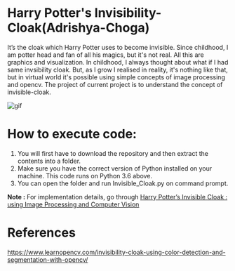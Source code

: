 # Harry Potter's Invisibility-Cloak(Adrishya-Choga)

It’s the cloak which Harry Potter uses to become invisible. Since childhood, I am potter head and fan of all his magics, but it's not real. All this are graphics and visualization. In childhood, I always thought about what if I had same invsibility cloak. But, as I grow I realised in reality, it's nothing like that, but in virtual world it's possible using simple concepts of image processing and opencv. The project of current project is to understand the concept of invisible-cloak.

![gif](https://github.com/Niangmohamed/Invisible-Cloak-With-OpenCV/blob/master/invisible_cloak.gif)

# How to execute code:

1. You will first have to download the repository and then extract the contents into a folder.
2. Make sure you have the correct version of Python installed on your machine. This code runs on Python 3.6 above.
3. You can open the folder and run Invisible_Cloak.py on command prompt.

**Note :** For implementation details, go through [Harry Potter’s Invisible Cloak : using Image Processing and Computer Vision](https://medium.com/@Devashi_Choudhary/harry-potters-invisible-cloak-using-image-processing-and-computer-vision-ef8d92e43e1a)

# References

https://www.learnopencv.com/invisibility-cloak-using-color-detection-and-segmentation-with-opencv/
